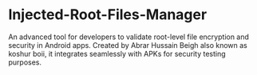 # Injected-Root-Files-Manager
An advanced tool for developers to validate root-level file encryption and security in Android apps. Created by Abrar Hussain Beigh also known as koshur boii, it integrates seamlessly with APKs for security testing purposes.
